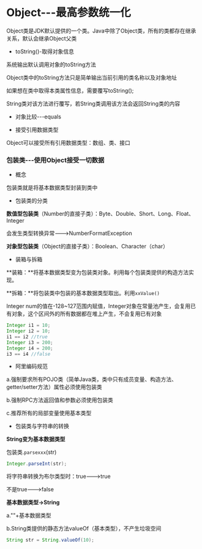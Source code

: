 # Object---最高参数统一化

Object类是JDK默认提供的一个类。Java中除了Object类，所有的类都存在继承关系，默认会继承Object父类

- toString()-取得对象信息

系统输出默认调用对象的toString方法

Object类中的toString方法只是简单输出当前引用的类名称以及对象地址

如果想在类中取得本类属性信息，需要覆写toString();

String类对该方法进行覆写，若String类调用该方法会返回String类的内容

- 对象比较---equals

- 接受引用数据类型

Object可以接受所有引用数据类型：数组、类、接口

### 包装类---使用Object接受一切数据

- 概念

包装类就是将基本数据类型封装到类中

- 包装类的分类

**数值型包装类**（Number的直接子类）：Byte、Double、Short、Long、Float、Integer

会发生类型转换异常--->NumberFormatException

**对象型包装类**（Object的直接子类）：Boolean、Character（char）

- 装箱与拆箱

**装箱：**将基本数据类型变为包装类对象。利用每个包装类提供的构造方法实现。

**拆箱：**将包装类中包装的基本数据类型取出。利用`xxValue()`

Integer num的值在-128~127范围内赋值，Integer对象在常量池产生，会复用已有对象，这个区间外的所有数据都在堆上产生，不会复用已有对象

```java
Integer i1 = 10;
Integer i2 = 10;
i1 == i2 //true
Integer i3 = 200;
Integer i4 = 200;
i3 == i4 //false
```

- 阿里编码规范

a.强制要求所有POJO类（简单Java类，类中只有成员变量、构造方法、getter/setter方法）属性必须使用包装类

b.强制RPC方法返回值和参数必须使用包装类

c.推荐所有的局部变量使用基本类型

- 包装类与字符串的转换

**String变为基本数据类型**

包装类.`parsexxx`(str)

```java
Integer.parseInt(str);
```

将字符串转换为布尔类型时：true--->true

不是true--->false

**基本数据类型->String**

a.""+基本数据类型

b.String类提供的静态方法valueOf（基本类型），不产生垃圾空间

```java
String str = String.valueOf(10);
```

